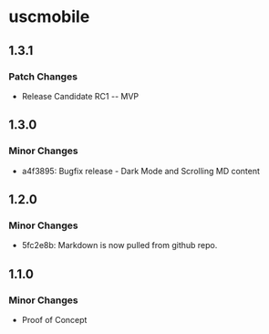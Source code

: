 # uscmobile

## 1.3.1

### Patch Changes

- Release Candidate RC1 -- MVP

## 1.3.0

### Minor Changes

- a4f3895: Bugfix release - Dark Mode and Scrolling MD content

## 1.2.0

### Minor Changes

- 5fc2e8b: Markdown is now pulled from github repo.

## 1.1.0

### Minor Changes

- Proof of Concept
